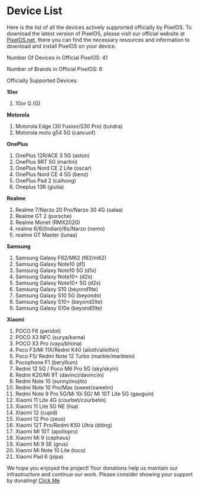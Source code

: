 # Device List
Here is the list of all the devices actively supprorted officially by PixelOS. To download the latest version of PixelOS, please visit our official website at [PixelOS.net](PixelOS.net), there you can find the necessary resources and information to download and install PixelOS on your device.

Number Of Devices in Official PixelOS: 41

Number of Brands in Official PixelOS: 6

Officially Supported Devices:

**10or**
1. 10or G (G)

**Motorola**
1. Motorola Edge (30 Fusion/S30 Pro) (tundra)
2. Motorola moto g54 5G (cancunf)

**OnePlus**
1. OnePlus 12R/ACE 3 5G (aston)
2. OnePlus 9RT 5G (martini)
3. OnePlus Nord CE 2 Lite (oscar)
4. OnePlus Nord CE 4 5G (benz)
5. OnePlus Pad 2 (caihong)
6. Oneplus 13R (giulia)

**Realme**
1. Realme 7/Narzo 20 Pro/Narzo 30 4G (salaa)
2. Realme GT 2 (porsche)
3. Realme Monet (RMX2020)
4. realme 6/6i(Indian)/6s/Narzo (nemo)
5. realme GT Master (lunaa)

**Samsung**
1. Samsung Galaxy F62/M62 (f62/m62)
2. Samsung Galaxy Note10 (d1)
3. Samsung Galaxy Note10 5G (d1x)
4. Samsung Galaxy Note10+ (d2s)
5. Samsung Galaxy Note10+ 5G (d2x)
6. Samsung Galaxy S10 (beyond1lte)
7. Samsung Galaxy S10 5G (beyondx)
8. Samsung Galaxy S10+ (beyond2lte)
9. Samsung Galaxy S10e (beyond0lte)

**Xiaomi**
1. POCO F6 (peridot)
2. POCO X3 NFC (surya/karna)
3. POCO X3 Pro (vayu/bhima)
4. Poco F3/Mi 11X/Redmi K40 (alioth/aliothin)
5. Poco F5/ Redmi Note 12 Turbo (marble/marblein)
6. Pocophone F1 (beryllium)
7. Redmi 12 5G / Poco M6 Pro 5G (sky/skyin)
8. Redmi K20/Mi 9T (davinci/davinciin)
9. Redmi Note 10 (sunny/mojito)
10. Redmi Note 10 Pro/Max (sweet/sweetin)
11. Redmi Note 9 Pro 5G/Mi 10i 5G/ Mi 10T Lite 5G (gauguin)
12. Xiaomi 11 Lite 4G (courbet/courbetin)
13. Xiaomi 11 Lite 5G NE (lisa)
14. Xiaomi 12 (cupid)
15. Xiaomi 12 Pro (zeus)
16. Xiaomi 12T Pro/Redmi K50 Ultra (diting)
17. Xiaomi MI 10T (apollopro)
18. Xiaomi Mi 9 (cepheus)
19. Xiaomi Mi 9 SE (grus)
20. Xiaomi Mi Note 10 Lite (toco)
21. Xiaomi Pad 6 (pipa)

We hope you enjoyed the project! Your donations help us maintain our infrastructure and continue our work. Please consider showing your support by donating! [Click Me](https://wiki.pixelos.net/docs/donate)